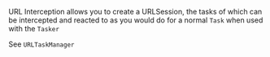 URL Interception allows you to create a URLSession, the tasks of which can be intercepted and reacted to as you would do for a normal `Task` when used with the `Tasker`

See `URLTaskManager`